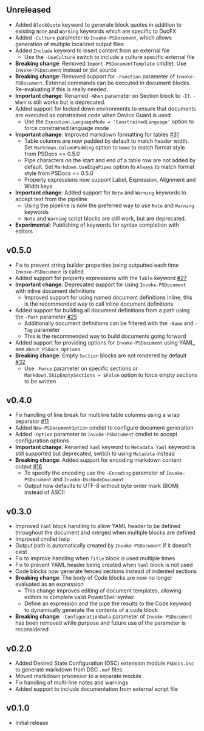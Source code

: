 
## Unreleased

- Added `BlockQuote` keyword to generate block quotes in addition to existing `Note` and `Warning` keywords which are specific to DocFX
- Added `-Culture` parameter to `Invoke-PSDocument`, which allows generation of multiple localized output files
- Added `Include` keyword to insert content from an external file
  - Use the `-UseCulture` switch to include a culture specific external file
- **Breaking change**: Removed `Import-PSDocumentTemplate` cmdlet. Use `Invoke-PSDocument` instead or dot source
- **Breaking change**: Removed support for `-Function` parameter of `Invoke-PSDocument`. External commands can be executed in document blocks. Re-evaluating if this is really needed.
- **Important change**: Renamed `-When` parameter on Section block to `-If`. `-When` is still works but is deprecated.
- Added support for locked down environments to ensure that documents are executed as constrained code when Device Guard is used
  - Use the `Execution.LanguageMode = 'ConstrainedLanguage'` option to force constrained language mode
- **Important change**: Improved markdown formatting for tables [#31](https://github.com/BernieWhite/PSDocs/issues/31)
  - Table columns are now padded by default to match header width. Set `Markdown.ColumnPadding` option to `None` to match format style from PSDocs <= 0.5.0
  - Pipe characters on the start and end of a table row are not added by default. Set `Markdown.UseEdgePipes` option to `Always` to match format style from PSDocs <= 0.5.0
  - Property expressions now support Label, Expression, Alignment and Width keys
- **Important change**: Added support for `Note` and `Warning` keywords to accept text from the pipeline
  - Using the pipeline is now the preferred way to use `Note` and `Warning` keywords
  - `Note` and `Warning` script blocks are still work, but are deprecated.
- **Experimental**: Publishing of keywords for syntax completion with editors

## v0.5.0

- Fix to prevent string builder properties being outputted each time `Invoke-PSDocument` is called
- Added support for property expressions with the `Table` keyword [#27](https://github.com/BernieWhite/PSDocs/issues/27)
- **Important change**: Deprecated support for using `Invoke-PSDocument` with inline document definitions
  - Improved support for using named document definitions inline, this is the recommended way to call inline document definitions
- Added support for building all document definitions from a path using the `-Path` parameter [#25](https://github.com/BernieWhite/PSDocs/issues/25)
  - Additionally document definitions can be filtered with the `-Name` and `-Tag` parameter
  - This is the recommended way to build documents going forward
- Added support for providing options for `Invoke-PSDocument` using YAML, see `about_PSDocs_Options`
- **Breaking change**: Empty `Section` blocks are not rendered by default [#32](https://github.com/BernieWhite/PSDocs/issues/32)
  - Use `-Force` parameter on specific sections or `Markdown.SkipEmptySections = $False` option to force empty sections to be written

## v0.4.0

- Fix handling of line break for multiline table columns using a wrap separator [#11](https://github.com/BernieWhite/PSDocs/issues/11)
- Added `New-PSDocumentOption` cmdlet to configure document generation
- Added `-Option` parameter to `Invoke-PSDocument` cmdlet to accept configuration options
- **Important change**: Renamed `Yaml` keyword to `Metadata`. `Yaml` keyword is still supported but deprecated, switch to using `Metadata` instead
- **Breaking change**: Added support for encoding markdown content output [#16](https://github.com/BernieWhite/PSDocs/issues/16)
  - To specify the encoding use the `-Encoding` parameter of `Invoke-PSDocument` and `Invoke-DscNodeDocument`
  - Output now defaults to UTF-8 without byte order mark (BOM) instead of ASCII

## v0.3.0

- Improved `Yaml` block handling to allow YAML header to be defined throughout the document and merged when multiple blocks are defined
- Improved cmdlet help
- Output path is automatically created by `Invoke-PSDocument` if it doesn't exist
- Fix to improve handling when `Title` block is used multiple times
- Fix to prevent YAML header being created when `Yaml` block is not used
- Code blocks now generate fenced sections instead of indented sections
- **Breaking change**: The body of Code blocks are now no longer evaluated as an expression
  - This change improves editing of document templates, allowing editors to complete valid PowerShell syntax
  - Define an expression and the pipe the results to the Code keyword to dynamically generate the contents of a code block
- **Breaking change**: `-ConfigurationData` parameter of `Invoke-PSDocument` has been removed while purpose and future use of the parameter is reconsidered

## v0.2.0

- Added Desired State Configuration (DSC) extension module `PSDocs.Dsc` to generate markdown from DSC `.mof` files
- Moved markdown processor to a separate module
- Fix handling of multi-line notes and warnings
- Added support to include documentation from external script file

## v0.1.0

- Initial release
